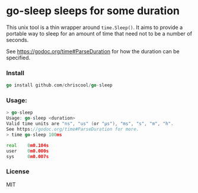 # go-sleep sleeps for some duration

This unix tool is a thin wrapper around `time.Sleep()`.
It aims to provide a portable way to sleep for an amount of time that
need not to be a number of seconds.

See https://godoc.org/time#ParseDuration for how the duration can be
specified.

### Install

```go
go install github.com/chriscool/go-sleep
```

### Usage:

```go
> go-sleep
Usage: go-sleep <duration>
Valid time units are "ns", "us" (or "µs"), "ms", "s", "m", "h".
See https://godoc.org/time#ParseDuration for more.
> time go-sleep 100ms

real    0m0.104s
user    0m0.000s
sys     0m0.007s
```

### License

MIT
